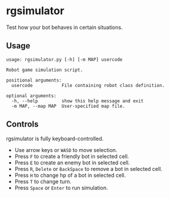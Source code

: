 rgsimulator
===========

Test how your bot behaves in certain situations. 

Usage
----

    
    usage: rgsimulator.py [-h] [-m MAP] usercode
    
    Robot game simulation script.

    positional arguments:
      usercode           File containing robot class definition.
    
    optional arguments:
      -h, --help         show this help message and exit
      -m MAP, --map MAP  User-specified map file.

Controls
----

rgsimulator is fully keyboard-controlled.

* Use arrow keys or `WASD` to move selection.
* Press `F` to create a friendly bot in selected cell. 
* Press `E` to create an enemy bot in selected cell. 
* Press `R`, `Delete` or `BackSpace` to remove a bot in selected cell. 
* Press `H` to change hp of a bot in selected cell. 
* Press `T` to change turn. 
* Press `Space` or `Enter` to run simulation. 

